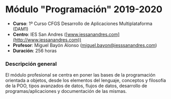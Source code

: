 # Módulo "Programación" 2019-2020

* __Curso__: 1º Curso CFGS Desarrollo de Aplicaciones Multiplataforma (DAM1) 
* __Centro__: IES San Andres ([www.iessanandres.com](http://www.iessanandres.com))
* __Profesor__: Miguel Bayón Alonso (miguel.bayon@iesssanandres.com)
* __Duración__: 256 horas

### Descripción general

El módulo profesional se centra en poner las bases de la programación orientada a objetos, desde los elementos del lenguaje, conceptos y filosofía de la POO, tipos avanzados de datos, flujos de datos, desarrollo de programas/aplicaciones y documentación de las mismas.


